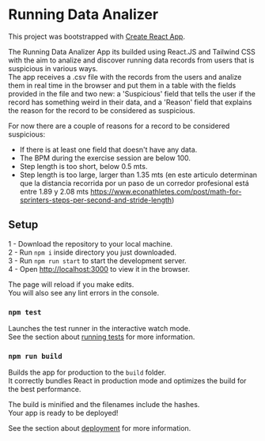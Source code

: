 # Running Data Analizer

This project was bootstrapped with [Create React App](https://github.com/facebook/create-react-app).

The Running Data Analizer App its builded using React.JS and Tailwind CSS with the aim to analize and discover running data records from users that is suspicious in various ways.\
The app receives a .csv file with the records from the users and analize them in real time in the browser and put them in a table with the fields provided in the file and two new: a 'Suspicious' field that tells the user if the record has something weird in their data, and a 'Reason' field that explains the reason for the record to be considered as suspicious.

For now there are a couple of reasons for a record to be considered suspicious:
- If there is at least one field that doesn't have any data.
- The BPM during the exercise session are below 100.
- Step length is too short, below 0.5 mts.
- Step length is too large, larger than 1.35 mts (en este articulo determinan que la distancia recorrida por un paso de un corredor profesional está entre 1.89 y 2.08 mts https://www.econathletes.com/post/math-for-sprinters-steps-per-second-and-stride-length)

## Setup

1 - Download the repository to your local machine.\
2 - Run `npm i` inside directory you just downloaded.\
3 - Run `npm run start` to start the development server.\
4 - Open [http://localhost:3000](http://localhost:3000) to view it in the browser.

The page will reload if you make edits.\
You will also see any lint errors in the console.

### `npm test`

Launches the test runner in the interactive watch mode.\
See the section about [running tests](https://facebook.github.io/create-react-app/docs/running-tests) for more information.

### `npm run build`

Builds the app for production to the `build` folder.\
It correctly bundles React in production mode and optimizes the build for the best performance.

The build is minified and the filenames include the hashes.\
Your app is ready to be deployed!

See the section about [deployment](https://facebook.github.io/create-react-app/docs/deployment) for more information.